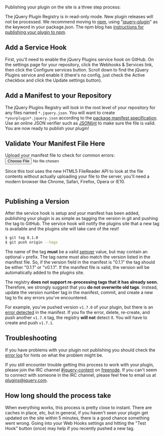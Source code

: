 <script>{
	"title": "Publishing Your Plugin"
}</script>

Publishing your plugin on the site is a three step process:

<div class="warning">
	The jQuery Plugin Registry is in read-only mode. New plugin releases will not be processed. We recommend moving to <a href="https://www.npmjs.com/">npm</a>, using "<a href="https://www.npmjs.org/browse/keyword/jquery-plugin">jquery-plugin</a>" as the keyword in your package.json. The npm blog has <a href="http://blog.npmjs.org/post/111475741445/publishing-your-jquery-plugin-to-npm-the-quick">instructions for publishing your plugin to npm</a>.
</div>

## Add a Service Hook

First, you'll need to enable the jQuery Plugins service hook on GitHub. On the
settings page for your repository, click the Webhooks &amp; Services link, then
click the Configure services button. Scroll down to find the jQuery Plugins
service and enable it (there's no config, just check the Active checkbox and
click the Update settings button).

## Add a Manifest to your Repository

The jQuery Plugins Registry will look in the root level of your repository for
any files named `*.jquery.json`. You will want to create
`*yourplugin*.jquery.json` according to the [package manifest
specification](/docs/package-manifest/). Use an online JSON verifier such as
[JSONlint](http://jsonlint.com) to make sure the file is valid. You are now
ready to publish your plugin!

## Validate Your Manifest File Here

<div>
	Upload your manifest file to check for common errors:
	<input type="file" name="files" value="Upload Manifest">
	<p>Since this tool uses the new HTML5 FileReader API to look at the file contents
		without actually uploading your file to the server, you'll need a modern browser
		like Chrome, Safari, Firefox, Opera or IE10. </p>
	<pre id="validator-output"></pre>
</div>

<script src="/resources/validate.js"></script>

## Publishing a Version

After the service hook is setup and your manifest has been added,
publishing your plugin is as simple as tagging the version in git and pushing
the tag to GitHub. The service hook will notify the plugins site that a
new tag is available and the plugins site will take care of the rest!

```bash
$ git tag 0.1.0
$ git push origin --tags
```

The name of the tag **must** be a valid [semver](http://semver.org/) value, but
may contain an optional `v` prefix. The tag name must also match the
version listed in the manifest file. So, if the version field in the manifest
is "0.1.1" the tag should be either "0.1.1" or "v0.1.1". If the manifest file
is valid, the version will be automatically added to the plugins site.

The registry **does not support re-processing tags that it has already seen.**
Therefore, we strongly suggest that you **do not overwrite old tags**. Instead,
update the version number tag in the manifest, commit, and create a new tag to
fix any errors you've encountered. 

For example, you've pushed version `v1.7.0` of your plugin, but there is an
[error detected](/error.log) in the manifest. If you fix the error, delete,
re-create, and push another `v1.7.0` tag, the registry **will not** detect it.
You will have to create and push `v1.7.1`.


## Troubleshooting

If you have problems with your plugin not publishing you should check the
[error log](/error.log) for hints on what the problem might be.

If you still encounter trouble getting this process to work with your plugin, please
join the IRC channel [#jquery-content](irc://freenode.net:6667/#jquery-content)
on [freenode](http://freenode.net).  If you can't seem to connect with someone
in the IRC channel, please feel free to email us at
[plugins@jquery.com](mailto:plugins@jquery.com).

## How long should the process take

When everything works, this process is pretty close to instant.  There are
caches in place, etc, but in general, if you haven't seen your plugin get
updated on the site within 5 minutes, there is a good chance something went
wrong.  Going into your Web Hooks settings and hitting the "Test Hook" button
(once) may help if you recently pushed a new tag.
